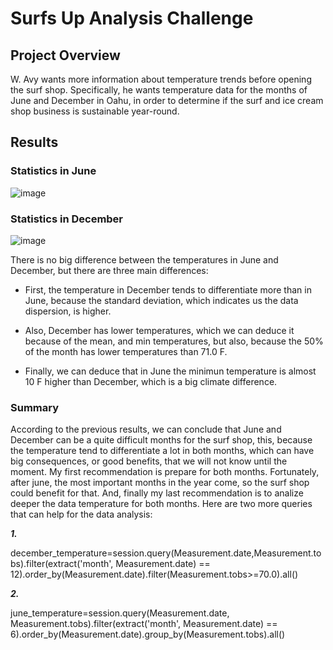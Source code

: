 # Surfs Up Analysis Challenge
## Project Overview

W. Avy  wants more information about temperature trends before opening the surf shop. Specifically, he wants temperature data for the months of June and December in Oahu, in order to determine if the surf and ice cream shop business is sustainable year-round.

## Results

### Statistics in June 

![image](https://user-images.githubusercontent.com/108365182/187239340-8a9fde72-c989-478a-8fe2-aafa58342e75.png)

### Statistics in December

![image](https://user-images.githubusercontent.com/108365182/187239406-bacb6c47-e5eb-4ff7-b556-24fa99474891.png)

There is no big difference between the temperatures in June and December, but there are three main differences: 

- First, the temperature in December tends to differentiate more than in June, because the standard deviation, which indicates us the data dispersion, is higher. 

- Also, December has lower temperatures, which we can deduce it because of the mean, and min temperatures, but also, because the 50% of the month has lower temperatures than 71.0 F.

- Finally, we can deduce that in June the minimun temperature is almost 10 F higher than December, which is a big climate difference. 

### Summary

According to the previous results, we can conclude that June and December can be a quite difficult months for the surf shop, this, because the temperature tend to differentiate a lot in both months, which can have big consequences, or good benefits, that we will not know until the moment. My first recommendation is prepare for both months. Fortunately, after june, the most important months in the year come, so the surf shop could benefit for that. And, finally my last recommendation is to analize deeper the data temperature for both months. Here are two more queries that can help for the data analysis:

***1.***

december_temperature=session.query(Measurement.date,Measurement.tobs).filter(extract('month', Measurement.date) == 12).order_by(Measurement.date).filter(Measurement.tobs>=70.0).all()

***2.***

june_temperature=session.query(Measurement.date, Measurement.tobs).filter(extract('month', Measurement.date) == 6).order_by(Measurement.date).group_by(Measurement.tobs).all()
